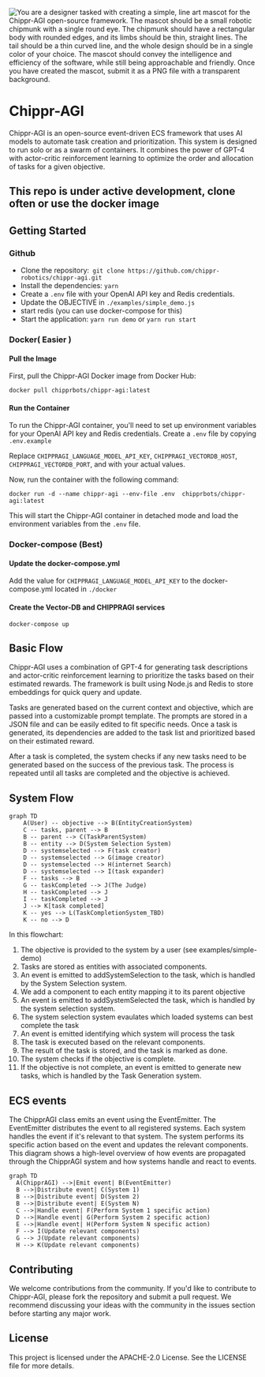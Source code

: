 ![You are a designer tasked with creating a simple, line art mascot for the Chippr-AGI open-source framework. The mascot should be a small robotic chipmunk with a single round eye. The chipmunk should have a rectangular body with rounded edges, and its limbs should be thin, straight lines. The tail should be a thin curved line, and the whole design should be in a single color of your choice. The mascot should convey the intelligence and efficiency of the software, while still being approachable and friendly. Once you have created the mascot, submit it as a PNG file with a transparent background.
](src/core/lib/chipprAGI.png )

# Chippr-AGI

Chippr-AGI is an open-source event-driven ECS framework that uses AI models to automate task creation and prioritization. This system is designed to run solo or as a swarm of containers. It combines the power of GPT-4 with actor-critic reinforcement learning to optimize the order and allocation of tasks for a given objective.  

## This repo is under active development, clone often or use the docker image

## Getting Started
### Github
- Clone the repository:` git clone https://github.com/chippr-robotics/chippr-agi.git`
- Install the dependencies: `yarn`
- Create a `.env` file with your OpenAI API key and Redis credentials.
- Update the OBJECTIVE in `./examples/simple_demo.js`
- start redis (you can use docker-compose for this)
- Start the application: `yarn run demo` or `yarn run start`


### Docker( Easier )
#### Pull the Image

First, pull the Chippr-AGI Docker image from Docker Hub:
```
docker pull chipprbots/chippr-agi:latest
```

#### Run the Container

To run the Chippr-AGI container, you'll need to set up environment variables for your OpenAI API key and Redis credentials. Create a `.env` file by copying `.env.example`

Replace `CHIPPRAGI_LANGUAGE_MODEL_API_KEY`, `CHIPPRAGI_VECTORDB_HOST`, `CHIPPRAGI_VECTORDB_PORT`, and with your actual values.

Now, run the container with the following command:
```
docker run -d --name chippr-agi --env-file .env  chipprbots/chippr-agi:latest
```

This will start the Chippr-AGI container in detached mode and load the environment variables from the `.env` file.

### Docker-compose (Best)
#### Update the docker-compose.yml
Add the value for `CHIPPRAGI_LANGUAGE_MODEL_API_KEY` to the docker-compose.yml located in `./docker`
#### Create the Vector-DB and CHIPPRAGI services

```
docker-compose up
```


## Basic Flow
Chippr-AGI uses a combination of GPT-4 for generating task descriptions and actor-critic reinforcement learning to prioritize the tasks based on their estimated rewards. The framework is built using Node.js and Redis to store embeddings for quick query and update.

Tasks are generated based on the current context and objective, which are passed into a customizable prompt template. The prompts are stored in a JSON file and can be easily edited to fit specific needs. Once a task is generated, its dependencies are added to the task list and prioritized based on their estimated reward.

After a task is completed, the system checks if any new tasks need to be generated based on the success of the previous task. The process is repeated until all tasks are completed and the objective is achieved.

## System Flow
```mermaid
graph TD
    A(User) -- objective --> B(EntityCreationSystem)
    C -- tasks, parent --> B
    B -- parent --> C(TaskParentSystem)
    B -- entity --> D(System Selection System)
    D -- systemselected --> F(task creator)
    D -- systemselected --> G(image creator)
    D -- systemselected --> H(internet Search)
    D -- systemselected --> I(task expander)
    F -- tasks --> B
    G -- taskCompleted --> J(The Judge)
    H -- taskCompleted --> J
    I -- taskCompleted --> J
    J --> K[task completed]
    K -- yes --> L(TaskCompletionSystem_TBD)
    K -- no --> D
```
In this flowchart:

1) The objective is provided to the system by a user (see examples/simple-demo)
2) Tasks are stored as entities with associated components.
3) An event is emitted to addSystemSelection to the task, which is handled by the System Selection system.
4) We add a component to each entity mapping it to its parent objective
5) An event is emitted to addSystemSelected the task, which is handled by the system selection system.
6) The system selection system evaulates which loaded systems can best complete the task
7) An event is emitted identifying which system will process the task
8) The task is executed based on the relevant components.
9) The result of the task is stored, and the task is marked as done.
10) The system checks if the objective is complete.
11) If the objective is not complete, an event is emitted to generate new tasks, which is handled by the Task Generation system.

## ECS events
The ChipprAGI class emits an event using the EventEmitter.
The EventEmitter distributes the event to all registered systems.
Each system handles the event if it's relevant to that system.
The system performs its specific action based on the event and updates the relevant components.
This diagram shows a high-level overview of how events are propagated through the ChipprAGI system and how systems handle and react to events.

```mermaid
graph TD
  A(ChipprAGI) -->|Emit event| B(EventEmitter)
  B -->|Distribute event| C(System 1)
  B -->|Distribute event| D(System 2)
  B -->|Distribute event| E(System N)
  C -->|Handle event| F(Perform System 1 specific action)
  D -->|Handle event| G(Perform System 2 specific action)
  E -->|Handle event| H(Perform System N specific action)
  F --> I(Update relevant components)
  G --> J(Update relevant components)
  H --> K(Update relevant components)

```

## Contributing
We welcome contributions from the community. If you'd like to contribute to Chippr-AGI, please fork the repository and submit a pull request. We recommend discussing your ideas with the community in the issues section before starting any major work.

## License
This project is licensed under the APACHE-2.0 License. See the LICENSE file for more details.